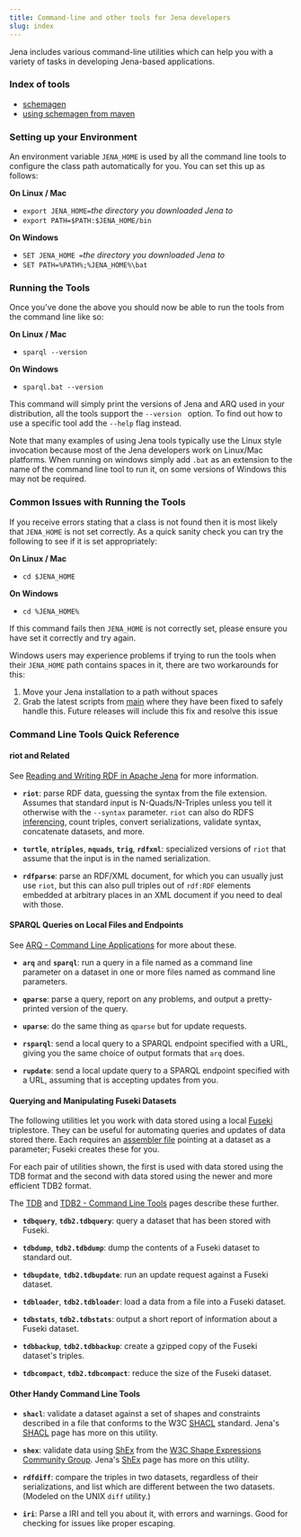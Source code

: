 ```yaml
---
title: Command-line and other tools for Jena developers
slug: index
---
```


Jena includes various command-line utilities which can help you with
a variety of tasks in developing Jena-based applications.

### Index of tools

  - [schemagen](schemagen.html)
  - [using schemagen from maven](schemagen-maven.html)

### Setting up your Environment

An environment variable `JENA_HOME` is used by all the command line tools to configure the class path automatically for you.  You can set this up as follows:

**On Linux / Mac**

  - `export JENA_HOME=`*the directory you downloaded Jena to*
  - `export PATH=$PATH:$JENA_HOME/bin`

**On Windows**

  - `SET JENA_HOME =`*the directory you downloaded Jena to*
  - `SET PATH=%PATH%;%JENA_HOME%\bat`

### Running the Tools

Once you've done the above you should now be able to run the tools from the command line like so:

**On Linux / Mac**

 - `sparql --version`

**On Windows**

 - `sparql.bat --version`

This command will simply print the versions of Jena and ARQ used in your distribution, all the tools support the `--version ` option.  To find out how to use a specific tool add the `--help` flag instead.

Note that many examples of using Jena tools typically use the Linux style invocation because most of the Jena developers work on Linux/Mac platforms.  When running on windows simply add `.bat` as an extension to the name of the command line tool to run it, on some versions of Windows this may not be required.


### Common Issues with Running the Tools

If you receive errors stating that a class is not found then it is most likely that `JENA_HOME` is not set correctly.  As a quick sanity check you can try the following to see if it is set appropriately:

**On Linux / Mac**

 - `cd $JENA_HOME`

**On Windows**

 - `cd %JENA_HOME%`

If this command fails then `JENA_HOME` is not correctly set, please ensure you have set it correctly and try again.

Windows users may experience problems if trying to run the tools when their `JENA_HOME` path contains spaces in it, there are two workarounds for this:

 1. Move your Jena installation to a path without spaces
 1. Grab the latest scripts from [main][1] where they have been fixed to safely handle this.  Future releases will include this fix and resolve this issue

[1]: https://github.com/apache/jena/tree/main/apache-jena/bat/

### Command Line Tools Quick Reference

#### riot and Related 

See [Reading and Writing RDF in Apache Jena](https://jena.apache.org/documentation/io/) for more information.

- **`riot`**: parse RDF data, guessing the syntax from the file extension. Assumes that standard input is N-Quads/N-Triples unless 
you tell it otherwise with the `--syntax` parameter. `riot` can also do RDFS [inferencing](https://jena.apache.org/documentation/inference/), count triples, convert serializations, 
validate syntax, concatenate datasets, and more.

- **`turtle`**, **`ntriples`**, **`nquads`**, **`trig`**, **`rdfxml`**: specialized versions of `riot` that assume that the input is in the named serialization. 

- **`rdfparse`**: parse an RDF/XML document, for which you can usually just use `riot`, but this can also pull triples out of `rdf:RDF` elements 
embedded at arbitrary places in an XML document if you need to deal with those. 

#### SPARQL Queries on Local Files and Endpoints

See [ARQ - Command Line Applications](https://jena.apache.org/documentation/query/cmds.html) for more about these. 

- **`arq`** and **`sparql`**: run a query in a file named as a command line parameter on a dataset in one or more files named as command line parameters.

- **`qparse`**: parse a query, report on any problems, and output a pretty-printed version of the query.

- **`uparse`**: do the same thing as `qparse` but for update requests.

- **`rsparql`**: send a local query to a SPARQL endpoint specified with a URL, giving you the same choice of output formats 
that `arq` does.

- **`rupdate`**: send a local update query to a SPARQL endpoint specified with a URL, assuming that is accepting updates from you. 

#### Querying and Manipulating Fuseki Datasets

The following utilities let you work with data stored using a local
[Fuseki](https://jena.apache.org/documentation/fuseki2/) triplestore. They can
be useful for automating queries and updates of data stored there. Each
requires an [assembler file](https://jena.apache.org/documentation/assembler/assembler-howto.html)
pointing at a dataset as a parameter; Fuseki creates these for you.

For each pair of utilities shown, the first is used with data stored using the TDB format and the 
second with data stored using the newer and more efficient TDB2 format. 

The [TDB](https://jena.apache.org/documentation/tdb/) and [TDB2 - Command Line Tools](https://jena.apache.org/documentation/tdb2/tdb2_cmds.html) 
pages describe these further.

- **`tdbquery`**, **`tdb2.tdbquery`**: query a dataset that has been stored with Fuseki.

- **`tdbdump`**, **`tdb2.tdbdump`**: dump the contents of a Fuseki dataset to standard out.

- **`tdbupdate`**, **`tdb2.tdbupdate`**: run an update request against a Fuseki dataset.

- **`tdbloader`**, **`tdb2.tdbloader`**: load a data from a file into a Fuseki dataset.

- **`tdbstats`**, **`tdb2.tdbstats`**: output a short report of information about a Fuseki dataset.

- **`tdbbackup`**, **`tdb2.tdbbackup`**: create a gzipped copy of the Fuseki dataset's triples.

- **`tdbcompact`**, **`tdb2.tdbcompact`**: reduce the size of the Fuseki dataset.



#### Other Handy Command Line Tools

- **`shacl`**: validate a dataset against a set of shapes and constraints described in a 
file that conforms to the W3C [SHACL](https://www.w3.org/TR/shacl/) standard. 
Jena's [SHACL](https://jena.apache.org/documentation/shacl/) page has more on this utility.

- **`shex`**: validate data using [ShEx](https://shex.io/) from the
[W3C Shape Expressions Community Group](https://www.w3.org/community/shex/).
Jena's [ShEx](https://jena.apache.org/documentation/shex/) page has more on this utility.

- **`rdfdiff`**: compare the triples in two datasets, regardless of their serializations, and list 
which are different between the two datasets. (Modeled on the UNIX `diff` utility.)

- **`iri`**: Parse a IRI and tell you about it, with errors and warnings. Good for 
checking for issues like proper escaping.


